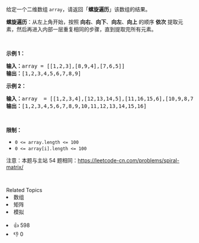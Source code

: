 <p>给定一个二维数组 <code>array</code>，请返回「<strong>螺旋遍历</strong>」该数组的结果。</p>

<p><strong>螺旋遍历</strong>：从左上角开始，按照 <strong>向右</strong>、<strong>向下</strong>、<strong>向左</strong>、<strong>向上</strong> 的顺序 <strong>依次</strong> 提取元素，然后再进入内部一层重复相同的步骤，直到提取完所有元素。</p>

<p>&nbsp;</p>

<p><strong>示例 1：</strong></p>

<pre>
<strong>输入：</strong>array = [[1,2,3],[8,9,4],[7,6,5]]
<strong>输出：</strong>[1,2,3,4,5,6,7,8,9]
</pre>

<p><strong>示例 2：</strong></p>

<pre>
<strong>输入：</strong>array &nbsp;= [[1,2,3,4],[12,13,14,5],[11,16,15,6],[10,9,8,7]]
<strong>输出：</strong>[1,2,3,4,5,6,7,8,9,10,11,12,13,14,15,16]
</pre>

<p>&nbsp;</p>

<p><strong>限制：</strong></p>

<ul> 
 <li><code>0 &lt;= array.length &lt;= 100</code></li> 
 <li><code>0 &lt;= array[i].length &lt;= 100</code></li> 
</ul>

<p>注意：本题与主站 54 题相同：<a href="https://leetcode-cn.com/problems/spiral-matrix/">https://leetcode-cn.com/problems/spiral-matrix/</a></p>

<p>&nbsp;</p>

<div><div>Related Topics</div><div><li>数组</li><li>矩阵</li><li>模拟</li></div></div><br><div><li>👍 598</li><li>👎 0</li></div>